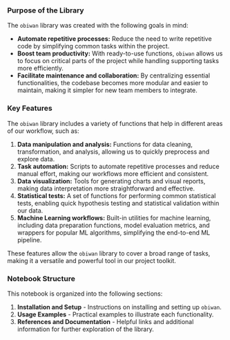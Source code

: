 ### Purpose of the Library

The `obiwan` library was created with the following goals in mind:
- **Automate repetitive processes:** Reduce the need to write repetitive code by simplifying common tasks within the project.
- **Boost team productivity:** With ready-to-use functions, `obiwan` allows us to focus on critical parts of the project while handling supporting tasks more efficiently.
- **Facilitate maintenance and collaboration:** By centralizing essential functionalities, the codebase becomes more modular and easier to maintain, making it simpler for new team members to integrate.

### Key Features

The `obiwan` library includes a variety of functions that help in different areas of our workflow, such as:

1. **Data manipulation and analysis:** Functions for data cleaning, transformation, and analysis, allowing us to quickly preprocess and explore data.
2. **Task automation:** Scripts to automate repetitive processes and reduce manual effort, making our workflows more efficient and consistent.
3. **Data visualization:** Tools for generating charts and visual reports, making data interpretation more straightforward and effective.
4. **Statistical tests:** A set of functions for performing common statistical tests, enabling quick hypothesis testing and statistical validation within our data.
5. **Machine Learning workflows:** Built-in utilities for machine learning, including data preparation functions, model evaluation metrics, and wrappers for popular ML algorithms, simplifying the end-to-end ML pipeline.

These features allow the `obiwan` library to cover a broad range of tasks, making it a versatile and powerful tool in our project toolkit.

### Notebook Structure

This notebook is organized into the following sections:
1. **Installation and Setup** - Instructions on installing and setting up `obiwan`.
2. **Usage Examples** - Practical examples to illustrate each functionality.
3. **References and Documentation** - Helpful links and additional information for further exploration of the library.
